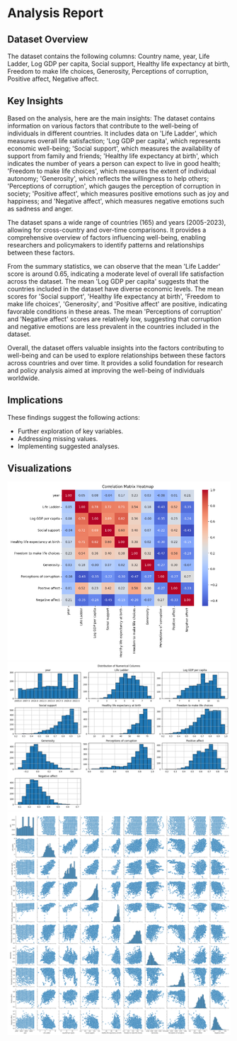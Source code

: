 
# Analysis Report

## Dataset Overview
The dataset contains the following columns: Country name, year, Life Ladder, Log GDP per capita, Social support, Healthy life expectancy at birth, Freedom to make life choices, Generosity, Perceptions of corruption, Positive affect, Negative affect.

## Key Insights
Based on the analysis, here are the main insights:
The dataset contains information on various factors that contribute to the well-being of individuals in different countries. It includes data on 'Life Ladder', which measures overall life satisfaction; 'Log GDP per capita', which represents economic well-being; 'Social support', which measures the availability of support from family and friends; 'Healthy life expectancy at birth', which indicates the number of years a person can expect to live in good health; 'Freedom to make life choices', which measures the extent of individual autonomy; 'Generosity', which reflects the willingness to help others; 'Perceptions of corruption', which gauges the perception of corruption in society; 'Positive affect', which measures positive emotions such as joy and happiness; and 'Negative affect', which measures negative emotions such as sadness and anger.

The dataset spans a wide range of countries (165) and years (2005-2023), allowing for cross-country and over-time comparisons. It provides a comprehensive overview of factors influencing well-being, enabling researchers and policymakers to identify patterns and relationships between these factors.

From the summary statistics, we can observe that the mean 'Life Ladder' score is around 0.65, indicating a moderate level of overall life satisfaction across the dataset. The mean 'Log GDP per capita' suggests that the countries included in the dataset have diverse economic levels. The mean scores for 'Social support', 'Healthy life expectancy at birth', 'Freedom to make life choices', 'Generosity', and 'Positive affect' are positive, indicating favorable conditions in these areas. The mean 'Perceptions of corruption' and 'Negative affect' scores are relatively low, suggesting that corruption and negative emotions are less prevalent in the countries included in the dataset.

Overall, the dataset offers valuable insights into the factors contributing to well-being and can be used to explore relationships between these factors across countries and over time. It provides a solid foundation for research and policy analysis aimed at improving the well-being of individuals worldwide.

## Implications
These findings suggest the following actions:
 - Further exploration of key variables.
 - Addressing missing values.
 - Implementing suggested analyses.

## Visualizations
![Correlation Matrix](correlation_matrix.png)
![Distribution of Numerical Columns](distribution_histograms.png)
![Pairplot of Numerical Columns](pairplot.png)
